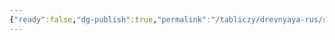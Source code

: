 ```yaml
---
{"ready":false,"dg-publish":true,"permalink":"/tabliczy/drevnyaya-rus/spaso-kizhskij-pogost/","dgPassFrontmatter":true}
---
```



